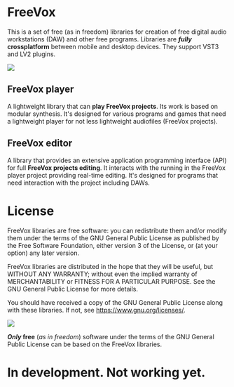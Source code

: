 <!--
(C) 2022-2023 Серый MLGamer <Seriy-MLGamer@yandex.ru>

Copying and distribution of this file, with or without modification, are permitted in any medium without royalty provided the copyright notice and this notice are preserved. This file is offered as-is, without any warranty.
-->

# FreeVox

This is a set of free (as in freedom) libraries for creation of free digital audio workstations (DAW) and other free programs. Libraries are ***fully* crossplatform** between mobile and desktop devices. They support VST3 and LV2 plugins.

<img src="FreeVox.png">

## **FreeVox** player

A lightweight library that can **play FreeVox projects**. Its work is based on modular synthesis. It's designed for various programs and games that need a lightweight player for not less lightweight audiofiles (FreeVox projects).

## **FreeVox** editor

A library that provides an extensive application programming interface (API) for full **FreeVox projects editing**. It interacts with the running in the FreeVox player project providing real-time editing. It's designed for programs that need interaction with the project including DAWs.

# License

FreeVox libraries are free software: you can redistribute them and/or modify them under the terms of the GNU General Public License as published by the Free Software Foundation, either version 3 of the License, or (at your option) any later version.

FreeVox libraries are distributed in the hope that they will be useful, but WITHOUT ANY WARRANTY; without even the implied warranty of MERCHANTABILITY or FITNESS FOR A PARTICULAR PURPOSE. See the GNU General Public License for more details.

You should have received a copy of the GNU General Public License along with these libraries. If not, see <https://www.gnu.org/licenses/>.

<img src="https://www.gnu.org/graphics/gplv3-with-text-136x68.png">

***Only* free** (*as in freedom*) software under the terms of the GNU General Public License can be based on the FreeVox libraries.

# In development. Not working yet.